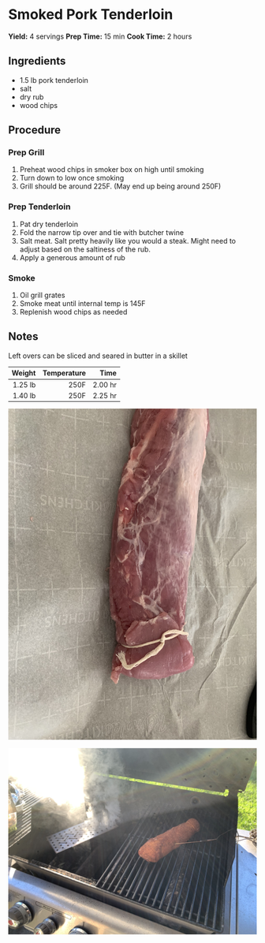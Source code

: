 # Smoked Pork Tenderloin
**Yield:** 4 servings
**Prep Time:** 15 min
**Cook Time:** 2 hours

## Ingredients
- 1.5 lb pork tenderloin
- salt
- dry rub
- wood chips

## Procedure
### Prep Grill
1. Preheat wood chips in smoker box on high until smoking
2. Turn down to low once smoking
3. Grill should be around 225F.  (May end up being around 250F)

### Prep Tenderloin
1. Pat dry tenderloin
2. Fold the narrow tip over and tie with butcher twine
6. Salt meat. Salt pretty heavily like you would a steak.  Might need to adjust based on the saltiness of the rub.
7. Apply a generous amount of rub

### Smoke
1. Oil grill grates
2. Smoke meat until internal temp is 145F
3. Replenish wood chips as needed

## Notes
Left overs can be sliced and seared in butter in a skillet


Weight | Temperature | Time
-:|-:|-:
1.25 lb | 250F | 2.00 hr
1.40 lb | 250F | 2.25 hr

![image](.attachments/202b2176ed848dc40aecc456ded4bea69916fda6.jpeg) 

![image](.attachments/43fc64367a25c3a635a809784aad235101a6e431.jpeg)